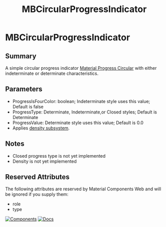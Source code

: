 ﻿---
uid: C.MBCircularProgressIndicator
title: MBCircularProgressIndicator
---
# MBCircularProgressIndicator

## Summary

A simple circular progress indicator 
[Material Progress Circular](https://material-web.dev/components/circular-progress/)
with either indeterminate or determinate characteristics.

## Parameters

- ProgressIsFourColor: boolean; Indeterminate style uses this value; Default is false
- ProgressType: Determinate, Indeterminate,or Closed styles; Default is Determinate
- ProgressValue: Determinate style uses this value; Default is 0.0
- Applies [density subsystem](xref:A.Density).

## Notes
- Closed progress type is not yet implemented
- Density is not yet implemented

## Reserved Attributes

The following attributes are reserved by Material Components Web and will be ignored if you supply them:

- role
- type

[![Components](https://img.shields.io/static/v1?label=Components&message=Core&color=blue)](xref:A.CoreComponents)
[![Docs](https://img.shields.io/static/v1?label=API%20Documentation&message=MBProgressIndicator&color=brightgreen)](xref:Material.Blazor.MBProgressIndicator)
